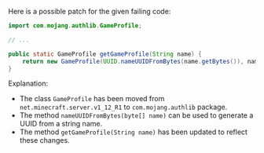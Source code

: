 Here is a possible patch for the given failing code:
```java
import com.mojang.authlib.GameProfile;

// ...

public static GameProfile getGameProfile(String name) {
    return new GameProfile(UUID.nameUUIDFromBytes(name.getBytes()), name);
}
```
Explanation:

* The class `GameProfile` has been moved from `net.minecraft.server.v1_12_R1` to `com.mojang.authlib` package.
* The method `nameUUIDFromBytes(byte[] name)` can be used to generate a UUID from a string name.
* The method `getGameProfile(String name)` has been updated to reflect these changes.